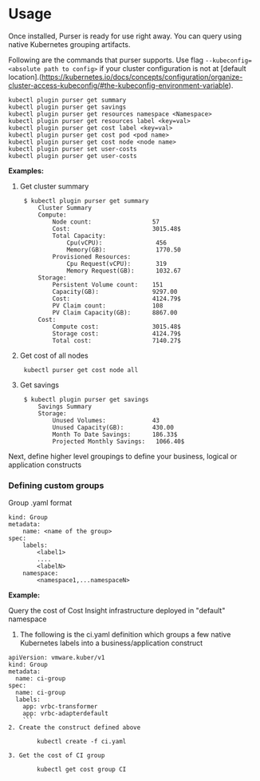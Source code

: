 # Usage

Once installed, Purser is ready for use right away. You can query using native Kubernetes grouping artifacts.

Following are the commands that purser supports.
Use flag `--kubeconfig=<absolute path to config>` if your cluster configuration is not at [default location].(https://kubernetes.io/docs/concepts/configuration/organize-cluster-access-kubeconfig/#the-kubeconfig-environment-variable).

```
kubectl plugin purser get summary
kubectl plugin purser get savings
kubectl plugin purser get resources namespace <Namespace>
kubectl plugin purser get resources label <key=val>
kubectl plugin purser get cost label <key=val>
kubectl plugin purser get cost pod <pod name>
kubectl plugin purser get cost node <node name>
kubectl plugin purser set user-costs
kubectl plugin purser get user-costs
```

**Examples:**


1. Get cluster summary


        $ kubectl plugin purser get summary
            Cluster Summary
            Compute:
                Node count:                 57
                Cost:                       3015.48$
                Total Capacity:
                    Cpu(vCPU):               456
                    Memory(GB):              1770.50
                Provisioned Resources:
                    Cpu Request(vCPU):       319
                    Memory Request(GB):      1032.67
            Storage:
                Persistent Volume count:    151
                Capacity(GB):               9297.00
                Cost:                       4124.79$
                PV Claim count:             108
                PV Claim Capacity(GB):      8867.00
            Cost:
                Compute cost:               3015.48$
                Storage cost:               4124.79$
                Total cost:                 7140.27$



2. Get cost of all nodes

        kubectl purser get cost node all

3. Get savings

        $ kubectl plugin purser get savings
            Savings Summary
            Storage:
                Unused Volumes:             43
                Unused Capacity(GB):        430.00
                Month To Date Savings:      186.33$
                Projected Monthly Savings:   1066.40$


Next, define higher level groupings to define your business, logical or application constructs

### Defining custom groups
Group .yaml format

```
kind: Group
metadata:
    name: <name of the group>
spec:
    labels:
        <label1>
        ....
        <labelN>
    namespace:
        <namespace1,...namespaceN>
```
**Example:**

Query the cost of Cost Insight infrastructure deployed in "default" namespace

1. The following is the ci.yaml definition which groups a few native Kubernetes labels into a business/application construct

```
apiVersion: vmware.kuber/v1
kind: Group
metadata:
  name: ci-group
spec:
  name: ci-group
  labels:
    app: vrbc-transformer
    app: vrbc-adapterdefault
    ```
2. Create the construct defined above

        kubectl create -f ci.yaml

3. Get the cost of CI group

        kubectl get cost group CI
